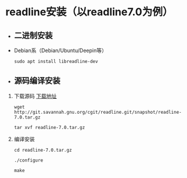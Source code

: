 # readline安装（以readline7.0为例）

- ## 二进制安装
- Debian系（Debian/Ubuntu/Deepin等）

    `sudo apt install libreadline-dev`

- ## 源码编译安装

1. 下载源码
    [下载地址](http://git.savannah.gnu.org/cgit/readline.git/snapshot/readline-7.0.tar.gz)

    `wget http://git.savannah.gnu.org/cgit/readline.git/snapshot/readline-7.0.tar.gz`

    `tar xvf readline-7.0.tar.gz`

2. 编译安装

    `cd readline-7.0.tar.gz`

    `./configure`

    `make`

